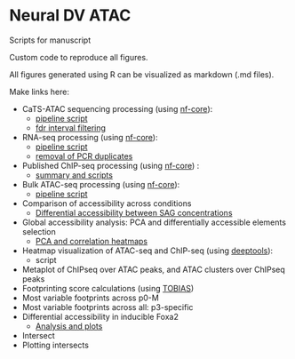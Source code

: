 # Neural DV ATAC
Scripts for manuscript 

Custom code to reproduce all figures. 

All figures generated using R can be visualized as markdown (.md files). 


Make links here: 
- CaTS-ATAC sequencing processing (using [nf-core](https://nf-co.re/atacseq)): 
    - [pipeline script](sh/run_cats-atac.sh)
    - [fdr interval filtering](NeuralDV_Rproject/cats-atac_1_filter_fdr.md)
- RNA-seq processing (using [nf-core](https://nf-co.re/rnaseq)): 
    - [pipeline script](sh/run_rnaseq.sh) 
    - [removal of PCR duplicates](R/R_geneCounts.R)
- Published ChIP-seq processing (using [nf-core](https://nf-co.re/chipseq)) : 
    - [summary and scripts](docs/chip-seq_processing.md)
- Bulk ATAC-seq processing (using [nf-core](https://nf-co.re/atacseq)):
    - [pipeline script](sh/run_atac-ifoxa2.sh)
- Comparison of accessibility across conditions
    - [Differential accessibility between SAG concentrations](NeuralDV_Rproject/cats-atac_3_cross_condition_diffacc.md)
- Global accessibility analysis: PCA and differentially accessible elements selection
    - [PCA and correlation heatmaps](NeuralDV_Rproject/cats-atac_2_deseq_PCA_heatmaps.md)
- Heatmap visualization of ATAC-seq and ChIP-seq (using [deeptools](https://deeptools.readthedocs.io/en/develop/)):
    - script
- Metaplot of ChIPseq over ATAC peaks, and ATAC clusters over ChIPseq peaks
- Footprinting score calculations (using [TOBIAS](https://github.com/loosolab/TOBIAS)) 
- Most variable footprints across p0-M
- Most variable footprints across all: p3-specific
- Differential accessibility in inducible Foxa2
    - [Analysis and plots](NeuralDV_Rproject/ifoxa2-atac_1_maplot.md)
- Intersect 
- Plotting intersects 